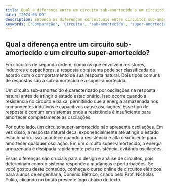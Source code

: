 ```yaml
---
title: Qual a diferença entre um circuito sub-amortecido e um circuito super-amortecido?
date: "2024-08-09"
description: Entenda as diferenças conceituais entre circuitos sub-amortecidos e super-amortecidos em sistemas de segunda ordem.
keywords: ['Comparação', 'Circuito', 'sub-amortecida', 'super-amortecido', 'circuito', 'Resolvido']
---
```


## Qual a diferença entre um circuito sub-amortecido e um circuito super-amortecido?

Em circuitos de segunda ordem, como os que envolvem resistores, indutores e capacitores, a resposta do sistema pode ser classificada de acordo com o comportamento de sua resposta natural. Dois tipos comuns de respostas são a sub-amortecida e a super-amortecida.

Um circuito sub-amortecido é caracterizado por oscilações na resposta natural antes de atingir o estado estacionário. Isso ocorre quando a resistência no circuito é baixa, permitindo que a energia armazenada nos componentes indutivos e capacitivos cause oscilações. Esse tipo de resposta é comum em sistemas onde a resistência é insuficiente para amortecer completamente as oscilações.

Por outro lado, um circuito super-amortecido não apresenta oscilações. Em vez disso, a resposta natural decai exponencialmente até atingir o estado estacionário. Isso acontece quando a resistência é alta o suficiente para amortecer qualquer oscilação. Em um circuito super-amortecido, a energia armazenada é dissipada rapidamente pela resistência, evitando oscilações.

Essas diferenças são cruciais para o design e análise de circuitos, pois determinam como o sistema responde a mudanças e perturbações. Se você gostou deste conteúdo, conheça o curso online de circuitos elétricos para alunos de engenharia, Domínio Elétrico, criado pelo Prof. Nicholas Yukio, clicando no botão presente logo abaixo do texto.